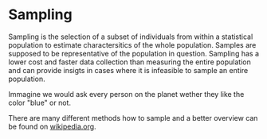 # Sampling
Sampling is the selection of a subset of individuals from within a statistical population to estimate charactersitics of the whole population. Samples are supposed to be representative of the population in question. Sampling has a lower cost and faster data collection than measuring the entire population and can provide insigts in cases where it is infeasible to sample an entire population.

Immagine we would ask every person on the planet wether they like the color "blue" or not.

There are many different methods how to sample and a better overview can be found on [wikipedia.org](https://en.wikipedia.org/wiki/Sampling_(statistics)#Sampling_methods).